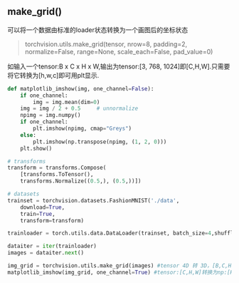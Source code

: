 ## make_grid()

可以将一个数据由标准的loader状态转换为一个画图后的坐标状态

>torchvision.utils.make_grid(tensor, nrow=8, padding=2, normalize=False, range=None, scale_each=False, pad_value=0)

如输入一个tensor:B x C x H x W,输出为tensor:[3, 768, 1024]即[C,H,W].只需要将它转换为[h,w,c]即可用plt显示.

```py
def matplotlib_imshow(img, one_channel=False):
    if one_channel:
        img = img.mean(dim=0)
    img = img / 2 + 0.5     # unnormalize
    npimg = img.numpy()
    if one_channel:
        plt.imshow(npimg, cmap="Greys")
    else:
        plt.imshow(np.transpose(npimg, (1, 2, 0)))
    plt.show()

# transforms
transform = transforms.Compose(
    [transforms.ToTensor(),
    transforms.Normalize((0.5,), (0.5,))])

# datasets
trainset = torchvision.datasets.FashionMNIST('./data',
    download=True,
    train=True,
    transform=transform)

trainloader = torch.utils.data.DataLoader(trainset, batch_size=4,shuffle=True, num_workers=0)

dataiter = iter(trainloader)
images = dataiter.next()

img_grid = torchvision.utils.make_grid(images) #tensor 4D 转 3D，[B,C,H,W]转换为grid:[C,H,W]
matplotlib_imshow(img_grid, one_channel=True) #tensor:[C,H,W]转换为np:[H,W,C]

```

